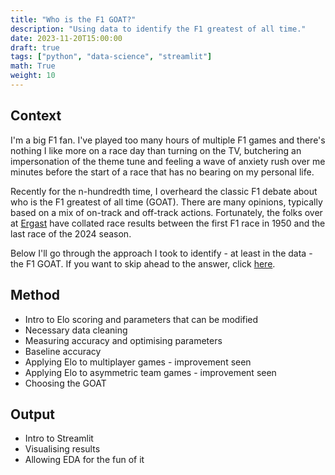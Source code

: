 ```yaml
---
title: "Who is the F1 GOAT?"
description: "Using data to identify the F1 greatest of all time."
date: 2023-11-20T15:00:00
draft: true
tags: ["python", "data-science", "streamlit"]
math: True
weight: 10
---
```


## Context

I'm a big F1 fan. I've played too many hours of multiple F1 games and there's nothing I like more on a race day than turning on the TV, butchering an impersonation of the theme tune and feeling a wave of anxiety rush over me minutes before the start of a race that has no bearing on my personal life.

Recently for the n-hundredth time, I overheard the classic F1 debate about who is the F1 greatest of all time (GOAT). There are many opinions, typically based on a mix of on-track and off-track actions. Fortunately, the folks over at [Ergast](https://ergast.com/mrd/) have collated race results between the first F1 race in 1950 and the last race of the 2024 season.

Below I'll go through the approach I took to identify - at least in the data - the F1 GOAT. If you want to skip ahead to the answer, click [here](https://f1-elo.streamlit.app/).

## Method

- Intro to Elo scoring and parameters that can be modified
- Necessary data cleaning
- Measuring accuracy and optimising parameters
- Baseline accuracy
- Applying Elo to multiplayer games - improvement seen
- Applying Elo to asymmetric team games - improvement seen
- Choosing the GOAT

## Output

- Intro to Streamlit
- Visualising results
- Allowing EDA for the fun of it
